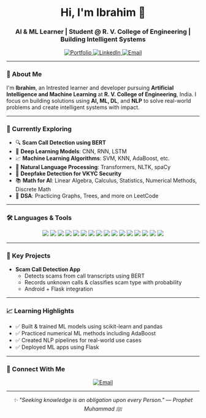 <!-- Profile README.md for Ibrahim Bagwan -->

<h1 align="center">Hi, I'm Ibrahim 👋</h1>
<h3 align="center">AI & ML Learner | Student @ R. V. College of Engineering | Building Intelligent Systems</h3>

<p align="center">
  <a href="https://ibrahim-bagwan.vercel.app" target="_blank">
    <img src="https://img.shields.io/badge/🌐%20Portfolio-22272E?style=for-the-badge&logo=vercel&logoColor=white" alt="Portfolio"/>
  </a>
  <a href="https://www.linkedin.com/in/ibrahimbagwan" target="_blank">
    <img src="https://img.shields.io/badge/🔗%20LinkedIn-0A66C2?style=for-the-badge&logo=linkedin&logoColor=white" alt="LinkedIn"/>
  </a>
  <a href="mailto:ibagwan.ai24@rvce.edu.in">
    <img src="https://img.shields.io/badge/📧%20Email-EA4335?style=for-the-badge&logo=gmail&logoColor=white" alt="Email"/>
  </a>
</p>

---

### 🌟 About Me

I'm **Ibrahim**, an Intrested learner and developer pursuing **Artificial Intelligence and Machine Learning** at **R. V. College of Engineering**, India. I focus on building solutions using **AI, ML, DL**, and **NLP** to solve real-world problems and create intelligent systems with impact.

---

### 🧠 Currently Exploring

- 🔍 **Scam Call Detection using BERT**
- 🤖 **Deep Learning Models**: CNN, RNN, LSTM
- 📈 **Machine Learning Algorithms**: SVM, KNN, AdaBoost, etc.
- 🧠 **Natural Language Processing**: Transformers, NLTK, spaCy
- 🔐 **Deepfake Detection for VKYC Security**
- 📚 **Math for AI**: Linear Algebra, Calculus, Statistics, Numerical Methods, Discrete Math
- 🧩 **DSA**: Practicing Graphs, Trees, and more on LeetCode

---

### 🛠️ Languages & Tools

<p align="center">
  <img src="https://img.shields.io/badge/Python-3776AB?style=for-the-badge&logo=python&logoColor=white"/>
  <img src="https://img.shields.io/badge/C-00599C?style=for-the-badge&logo=c&logoColor=white"/>
  <img src="https://img.shields.io/badge/C++-00599C?style=for-the-badge&logo=c%2B%2B&logoColor=white"/>
  <img src="https://img.shields.io/badge/TensorFlow-FF6F00?style=for-the-badge&logo=tensorflow&logoColor=white"/>
  <img src="https://img.shields.io/badge/PyTorch-EE4C2C?style=for-the-badge&logo=pytorch&logoColor=white"/>
  <img src="https://img.shields.io/badge/scikit--learn-F7931E?style=for-the-badge&logo=scikit-learn&logoColor=white"/>
  <img src="https://img.shields.io/badge/NumPy-013243?style=for-the-badge&logo=numpy&logoColor=white"/>
  <img src="https://img.shields.io/badge/pandas-150458?style=for-the-badge&logo=pandas&logoColor=white"/>
  <img src="https://img.shields.io/badge/OpenCV-5C3EE8?style=for-the-badge&logo=opencv&logoColor=white"/>
  <img src="https://img.shields.io/badge/Flask-000000?style=for-the-badge&logo=flask&logoColor=white"/>
  <img src="https://img.shields.io/badge/Streamlit-FF4B4B?style=for-the-badge&logo=streamlit&logoColor=white"/>
  <img src="https://img.shields.io/badge/Jupyter-F37626?style=for-the-badge&logo=jupyter&logoColor=white"/>
  <img src="https://img.shields.io/badge/VS%20Code-007ACC?style=for-the-badge&logo=visual-studio-code&logoColor=white"/>
  <img src="https://img.shields.io/badge/GitHub-181717?style=for-the-badge&logo=github&logoColor=white"/>
  <img src="https://img.shields.io/badge/Google%20Colab-F9AB00?style=for-the-badge&logo=google-colab&logoColor=white"/>
  <img src="https://img.shields.io/badge/Jetson%20Nano-76B900?style=for-the-badge&logo=nvidia&logoColor=white"/>
</p>

---

### 🚀 Key Projects

- **Scam Call Detection App**
  - Detects scams from call transcripts using BERT
  - Records unknown calls & classifies scam type with probability
  - Android + Flask integration


---

### 📈 Learning Highlights

- ✅ Built & trained ML models using scikit-learn and pandas
- ✅ Practiced numerical ML methods including AdaBoost
- ✅ Created NLP pipelines for real-world use cases
- ✅ Deployed ML apps using Flask

---

### 📌 Connect With Me

<p align="center">
  <a href="mailto:ibagwan.ai24@rvce.edu.in">
    <img src="https://img.shields.io/badge/Email-EA4335?style=for-the-badge&logo=gmail&logoColor=white" alt="Email"/>
  </a>
</p>

---

<p align="center"><em>✨ "Seeking knowledge is an obligation upon every Person."
— Prophet Muhammad ﷺ</em></p>
